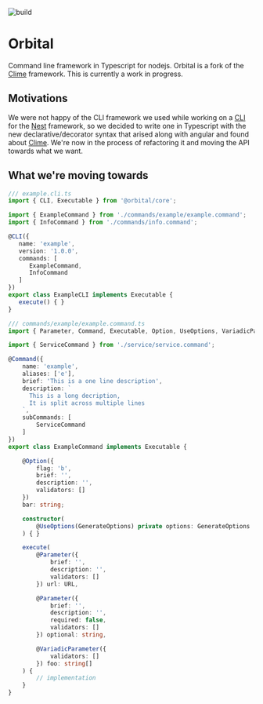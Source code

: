 ![build](https://travis-ci.org/orbital-js/orbital.svg?branch=master)
# Orbital
Command line framework in Typescript for nodejs. Orbital is a fork of the [Clime](https://github.com/vilic/clime) framework.
This is currently a work in progress.

## Motivations
We were not happy of the CLI framework we used while working on a [CLI](https://github.com/nestjs/nest-cli) for the [Nest](https://github.com/nestjs/nest) framework, so we decided to write one in Typescript with the new declarative/decorator syntax that arised along with angular and found about [Clime](https://github.com/vilic/clime). We're now in the process of refactoring it and moving the API towards what we want.

## What we're moving towards
```typescript
/// example.cli.ts
import { CLI, Executable } from '@orbital/core';

import { ExampleCommand } from './commands/example/example.command';
import { InfoCommand } from './commands/info.command';

@CLI({
   name: 'example',
   version: '1.0.0',
   commands: [
      ExampleCommand,
      InfoCommand
   ]
})
export class ExampleCLI implements Executable {
   execute() { }
}
```
```typescript
/// commands/example/example.command.ts
import { Parameter, Command, Executable, Option, UseOptions, VariadicParameter } from '@orbital/core';

import { ServiceCommand } from './service/service.command';

@Command({
    name: 'example',
    aliases: ['e'],
    brief: 'This is a one line description',
    description: `
      This is a long decription,
      It is split across multiple lines
    `,
    subCommands: [
        ServiceCommand
    ]
})
export class ExampleCommand implements Executable {

    @Option({
        flag: 'b',
        brief: '',
        description: '',
        validators: []
    })
    bar: string;

    constructor(
        @UseOptions(GenerateOptions) private options: GenerateOptions
    ) { }

    execute(
        @Parameter({
            brief: '',
            description: '',
            validators: []
        }) url: URL,

        @Parameter({
            brief: '',
            description: '',
            required: false,
            validators: []
        }) optional: string,

        @VariadicParameter({
            validators: []
        }) foo: string[]
    ) {
        // implementation
    }
}
```

